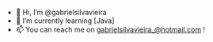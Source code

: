 - 👋 Hi, I’m @gabrielsilvavieira
- 🌱 I’m currently learning [Java]
- 📫 You can reach me on gabrielsilvavieira_@hotmail.com !

